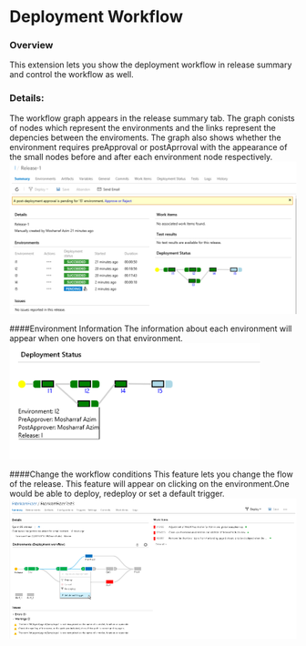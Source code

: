 # Deployment Workflow
### Overview
This extension lets you show the deployment workflow in release summary and control the workflow as well. 

### Details:
The workflow graph appears in the release summary tab. The graph conists of nodes which represent the environments and the links represent the depencies between the enviroments.
The graph also shows whether the environment requires preApproval or postAprroval with the appearance of the small nodes before and after each environment node respectively.
![Details](images/Details.png)

####Environment Information 
The information about each environment will appear when one hovers on that environment.
![Environment Information](images/info.png)

####Change the workflow conditions
This feature lets you change the flow of the release. 
This feature will appear on clicking on the environment.One would be able to deploy, redeploy or set a default trigger. 
![Change the workflow conditions](images/Changeworkflow.png)

